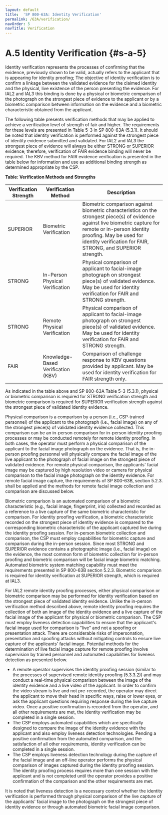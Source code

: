```yaml
---
layout: default
title:  'SP 800-63A: Identity Verification'
permalink: /63A/verification/
navOrder: 5
navTitle: Verification
---
```


# A.5 Identity Verification {#s-a-5}

Identity verification represents the processes of confirming that the evidence, previously shown to be valid, actually refers to the applicant that is appearing for identity proofing; The objective of identity verification is to confirm a linkage between the validated evidence for the claimed identity and the physical, live existence of the person presenting the evidence. For IAL2 and IAL3 this binding is done by a physical or biometric comparison of the photograph on the strongest piece of evidence to the applicant or by a biometric comparison between information on the evidence and a biometric characteristic obtained from the applicant.

The following table presents verification methods that may be applied to achieve a verification level of strength of fair and higher. The requirements for these levels are presented in Table 5-3 in SP 800-63A (5.3.1). It should be noted that identity verification is performed against the strongest piece of identity evidence submitted and validated. For IAL2 and IAL3 the strongest piece of evidence will always be either STRONG or SUPERIOR evidence; therefore, verification of FAIR evidence binding will never be required. The KBV method for FAIR evidence verification is presented in the table below for information and use as additional binding strength as determined appropriate by the CSP.

**Table: Verification Methods and Strengths**

| Verification Strength | Verification Method | Description |
| --- | --- | --- |
| SUPERIOR | Biometric Verification | Biometric comparison against biometric characteristics on the strongest piece(s) of evidence against live biometric capture for remote or in-person identity proofing. May be used for identity verification for FAIR, STRONG, and SUPERIOR strength. |
| STRONG | In-Person Physical Verification | Physical comparison of applicant to facial-image photograph on strongest piece(s) of validated evidence. May be used for identity verification for FAIR and STRONG strength. |
| STRONG | Remote Physical Verification | Physical comparison of applicant to facial-image photograph on strongest piece(s) of validated evidence. May be used for identity verification for FAIR and STRONG strength. |
| FAIR | Knowledge-Based Verification (KBV) | Comparison of challenge response to KBV questions provided by applicant. May be used for identity verification for FAIR strength only. |

As indicated in the table above and SP 800-63A Table 5-3 (5.3.1), physical or biometric comparison is required for STRONG verification strength and biometric comparison is required for SUPERIOR verification strength against the strongest piece of validated identity evidence.

Physical comparison is a comparison by a person (i.e., CSP-trained personnel) of the applicant to the photograph (i.e., facial image) on any of the strongest piece(s) of validated identity evidence collected. This comparison can be an in-person comparison for in-person identity proofing processes or may be conducted remotely for remote identity proofing. In both cases, the operator must perform a physical comparison of the applicant to the facial image photograph on the evidence. That is, the in-person proofing personnel will physically compare the facial image of the live applicant to the photograph of facial image on the strongest piece of validated evidence. For remote physical comparison, the applicants' facial image may be captured by high resolution video or camera for physical comparison to the facial image photograph on the identity evidence. For remote facial image capture, the requirements of SP 800-63B, section 5.2.3. shall be applied and the methods for remote facial image collection and comparison are discussed below.

Biometric comparison is an automated comparison of a biometric characteristic (e.g., facial image, fingerprint, iris) collected and recorded as a reference to a live capture of the same biometric characteristic for comparison. For identity proofing verification, a biometric characteristic recorded on the strongest piece of identity evidence is compared to the corresponding biometric characteristic of the applicant captured live during the identity proofing session. For in-person biometric collection and comparison, the CSP must employ capabilities for biometric capture and comparison during the in-person session. Since most STRONG and SUPERIOR evidence contains a photographic image (i.e., facial image) on the evidence, the most common form of biometric collection for in-person proofing and biometric comparison will be facial image biometric matching. Automated biometric system matching capability must meet the requirements presented in SP 800-63B section 5.2.3. Biometric comparison is required for identity verification at SUPERIOR strength, which is required at IAL3.

For IAL2 remote identity proofing processes, either physical comparison or biometric comparison may be performed for identity verification based on the strongest piece of validated identity evidence. Unlike the in-person verification method described above, remote identity proofing requires the collection of both an image of the identity evidence and a live capture of the facial image of the applicant for physical or biometric comparison. The CSP must employ liveness detection capabilities to ensure that the applicant's facial image used for comparison is "live" and not a spoofing or presentation attack. There are considerable risks of impersonation, presentation and spoofing attacks without mitigating controls to ensure live capture of the applicants' facial image. Potential methods for the determination of live facial image capture for remote proofing involve supervision by trained personnel and automated capabilities for liveness detection as presented below.

- A remote operator supervises the identity proofing session (similar to the processes of supervised remote identity proofing (5.3.3.2)) and may conduct a real-time physical comparison between the image of the identity evidence and a live video of the applicant. In order to confirm the video stream is live and not pre-recorded, the operator may direct the applicant to move their head in specific ways, raise or lower eyes, or ask the applicant questions requiring response during the live capture video. Once a positive confirmation is recorded from the operator, and all other requirements are met, the identity verification may be completed in a single session.
- The CSP employs automated capabilities which are specifically designed to compare the image of the identity evidence with the applicant and also employ liveness detection technologies. Pending a positive confirmation from the automated comparison, and the satisfaction of all other requirements, identity verification can be completed in a single session.
- The CSP employs liveness detection technology during the capture of the facial image and an off-line operator performs the physical comparison of images captured during the identity proofing session. The identity proofing process requires more than one session with the applicant and is not completed until the operator provides a positive confirmation of the comparison and the other requirements are met.

It is noted that liveness detection is a necessary control whether the identity verification is performed through physical comparison of the live capture of the applicants' facial image to the photograph on the strongest piece of identity evidence or through automated biometric facial image comparison.
